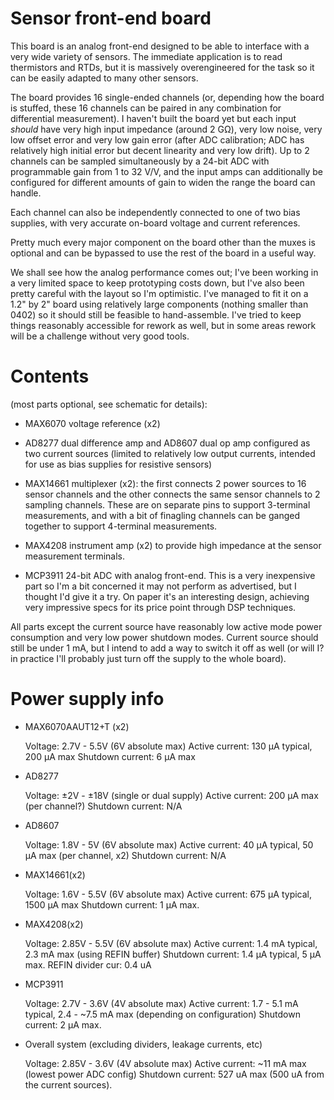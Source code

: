 Sensor front-end board
=======================

This board is an analog front-end designed to be able to interface with a very wide variety of sensors.  The immediate application is to read thermistors and RTDs, but it is massively overengineered for the task so it can be easily adapted to many other sensors.

The board provides 16 single-ended channels (or, depending how the board is stuffed, these 16 channels can be paired in any combination for differential measurement).  I haven't built the board yet but each input *should* have very high input impedance (around 2 GΩ), very low noise, very low offset error and very low gain error (after ADC calibration; ADC has relatively high initial error but decent linearity and very low drift).  Up to 2 channels can be sampled simultaneously by a 24-bit ADC with programmable gain from 1 to 32 V/V, and the input amps can additionally be configured for different amounts of gain to widen the range the board can handle.

Each channel can also be independently connected to one of two bias supplies, with very accurate on-board voltage and current references.

Pretty much every major component on the board other than the muxes is optional and can be bypassed to use the rest of the board in a useful way.

We shall see how the analog performance comes out; I've been working in a very limited space to keep prototyping costs down, but I've also been pretty careful with the layout so I'm optimistic.  I've managed to fit it on a 1.2" by 2" board using relatively large components (nothing smaller than 0402) so it should still be feasible to hand-assemble.  I've tried to keep things reasonably accessible for rework as well, but in some areas rework will be a challenge without very good tools.

Contents
=========

(most parts optional, see schematic for details): 

* MAX6070 voltage reference (x2)

* AD8277 dual difference amp and AD8607 dual op amp configured as two current sources (limited to relatively low output currents, intended for use as bias supplies for resistive sensors)

* MAX14661 multiplexer (x2): the first connects 2 power sources to 16 sensor channels and the other connects the same sensor channels to 2 sampling channels.  These are on separate pins to support 3-terminal measurements, and with a bit of finagling channels can be ganged together to support 4-terminal measurements.

* MAX4208 instrument amp (x2) to provide high impedance at the sensor measurement terminals.

* MCP3911 24-bit ADC with analog front-end.  This is a very inexpensive part so I'm a bit concerned it may not perform as advertised, but I thought I'd give it a try.  On paper it's an interesting design, achieving very impressive specs for its price point through DSP techniques.

All parts except the current source have reasonably low active mode power consumption and very low power shutdown modes.  Current source should still be under 1 mA, but I intend to add a way to switch it off as well (or will I?  in practice I'll probably just turn off the supply to the whole board).

Power supply info
==================

* MAX6070AAUT12+T (x2)

    Voltage:            2.7V - 5.5V (6V absolute max)
    Active current:     130 µA typical, 200 µA max
    Shutdown current:   6 µA max

* AD8277

    Voltage:            ±2V - ±18V (single or dual supply)
    Active current:     200 µA max (per channel?)
    Shutdown current:   N/A

* AD8607

    Voltage:            1.8V - 5V (6V absolute max)
    Active current:     40 µA typical, 50 µA max (per channel, x2)
    Shutdown current:   N/A

* MAX14661(x2)

    Voltage:            1.6V - 5.5V (6V absolute max)
    Active current:     675 µA typical, 1500 µA max
    Shutdown current:   1 µA max.

* MAX4208(x2)

    Voltage:            2.85V - 5.5V (6V absolute max)
    Active current:     1.4 mA typical, 2.3 mA max (using REFIN buffer)
    Shutdown current:   1.4 µA typical, 5 µA max.
    REFIN divider cur:  0.4 uA

* MCP3911

    Voltage:            2.7V - 3.6V (4V absolute max)
    Active current:     1.7 - 5.1 mA typical,
                        2.4 - ~7.5 mA max
                        (depending on configuration)
    Shutdown current:   2 µA max.

* Overall system (excluding dividers, leakage currents, etc)

    Voltage:            2.85V - 3.6V (4V absolute max)
    Active current:     ~11 mA max (lowest power ADC config)
    Shutdown current:   527 uA max (500 uA from the current sources).
